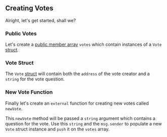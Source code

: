 ## Creating Votes

Alright, let's get started, shall we?

### Public Votes

Let's create a  [public member array](?tab=details&scroll=Arrays) `votes` which contain instances of a `Vote` [struct](?tab=details&scroll=Structs).

### Vote Struct

The `Vote` [struct](?tab=details&scroll=Structs) will contain both the `address` of the vote creator and a `string` for the vote question. 

### New Vote Function

Finally let's create an  `external` function for creating new votes called `newVote`. 

This `newVote` method will be passed a `string` argument which contains a question for the vote. Use this `string` and the `msg.sender` to populate a new `Vote` struct instance and `push` it on the `votes` array. 